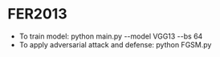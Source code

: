 # FER2013
- To train model: 
python main.py --model VGG13 --bs 64
- To apply adversarial attack and defense: 
python FGSM.py
